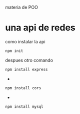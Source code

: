 materia de POO
<h1>una api de redes</h1>
<p> como instalar la api </p>

    npm init
despues otro comando

    npm install express
    
-

    npm install cors
    
-

    npm install mysql
